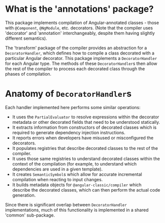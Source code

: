 # What is the 'annotations' package?

This package implements compilation of Angular-annotated classes - those with `@Component`, `@NgModule`, etc. decorators. (Note that the compiler uses 'decorator' and 'annotation' interchangeably, despite them having slightly different semantics).

The 'transform' package of the compiler provides an abstraction for a `DecoratorHandler`, which defines how to compile a class decorated with a particular Angular decorator. This package implements a `DecoratorHandler` for each Angular type. The methods of these `DecoratorHandler`s then allow the rest of the compiler to process each decorated class through the phases of compilation.

# Anatomy of `DecoratorHandler`s

Each handler implemented here performs some similar operations:

* It uses the `PartialEvaluator` to resolve expressions within the decorator metadata or other decorated fields that need to be understood statically.
* It extracts information from constructors of decorated classes which is required to generate dependency injection instructions.
* It reports errors when developers have misused or misconfigured the decorators.
* It populates registries that describe decorated classes to the rest of the compiler.
* It uses those same registries to understand decorated classes within the context of the compilation (for example, to understand which dependencies are used in a given template).
* It creates `SemanticSymbol`s which allow for accurate incremental compilation when reacting to input changes.
* It builds metadata objects for `@angular-classic/compiler` which describe the decorated classes, which can then perform the actual code generation.

Since there is significant overlap between `DecoratorHandler` implementations, much of this functionality is implemented in a shared 'common' sub-package.